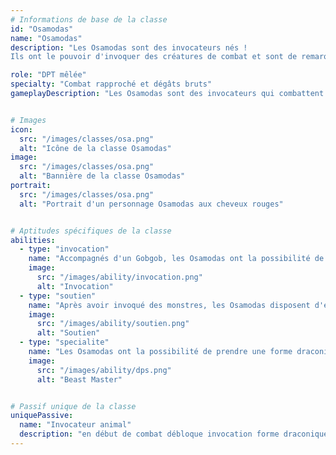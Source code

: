 ```yaml
---
# Informations de base de la classe
id: "Osamodas"
name: "Osamodas"
description: "Les Osamodas sont des invocateurs nés !
Ils ont le pouvoir d'invoquer des créatures de combat et sont de remarquables dresseurs"

role: "DPT mêlée"
specialty: "Combat rapproché et dégâts bruts"
gameplayDescription: "Les Osamodas sont des invocateurs qui combattent aux côtés de créatures qu'ils contrôlent. Leur force réside dans la diversité de leurs invocations et leur capacité à contrôler plusieurs unités simultanément, offrant une grande flexibilité tactique."


# Images
icon:
  src: "/images/classes/osa.png"
  alt: "Icône de la classe Osamodas"
image:
  src: "/images/classes/osa.png"
  alt: "Bannière de la classe Osamodas"
portrait:
  src: "/images/classes/osa.png"
  alt: "Portrait d'un personnage Osamodas aux cheveux rouges"


# Aptitudes spécifiques de la classe
abilities:
  - type: "invocation"
    name: "Accompagnés d'un Gobgob, les Osamodas ont la possibilité de capturer jusqu'à 10 monstres pour les invoquer lors des combats suivants"
    image:
      src: "/images/ability/invocation.png"
      alt: "Invocation"
  - type: "soutien"
    name: "Après avoir invoqué des monstres, les Osamodas disposent d'effets de soutien, dont ils peuvent également faire bénéficier un allié"
    image:
      src: "/images/ability/soutien.png"
      alt: "Soutien"
  - type: "specialite"
    name: "Les Osamodas ont la possibilité de prendre une forme draconique, modifiant leur style de jeu pour des effets de zone"
    image:
      src: "/images/ability/dps.png"
      alt: "Beast Master"


# Passif unique de la classe
uniquePassive:
  name: "Invocateur animal"
  description: "en début de combat débloque invocation forme draconique et gobgob il partage ses pws avec ses invocations en fin de tours +1 pw"
---
```

